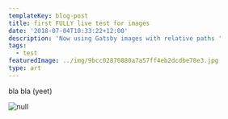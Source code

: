```yaml
---
templateKey: blog-post
title: first FULLY live test for images
date: '2018-07-04T10:33:22+12:00'
description: 'Now using Gatsby images with relative paths '
tags:
  - test
featuredImage: ../img/9bcc02870880a7a57ff4eb2dcdbe78e3.jpg
type: art
---
```

bla bla (yeet)

![null](/img/9bcc02870880a7a57ff4eb2dcdbe78e3.jpg)